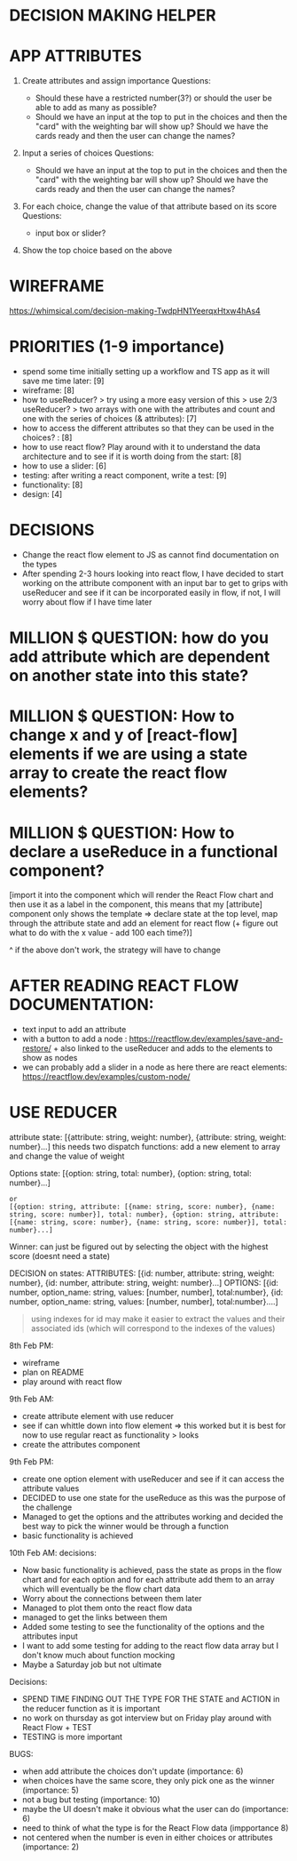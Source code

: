 # DECISION MAKING HELPER

# APP ATTRIBUTES

1. Create attributes and assign importance
   Questions:

   - Should these have a restricted number(3?) or should the user be able to add as many as possible?
   - Should we have an input at the top to put in the choices and then the "card" with the weighting bar will show up? Should we have the cards ready and then the user can change the names?

2. Input a series of choices
   Questions:

   - Should we have an input at the top to put in the choices and then the "card" with the weighting bar will show up? Should we have the cards ready and then the user can change the names?

3. For each choice, change the value of that attribute based on its score
   Questions:

   - input box or slider?

4. Show the top choice based on the above

# WIREFRAME

https://whimsical.com/decision-making-TwdpHN1YeerqxHtxw4hAs4

# PRIORITIES (1-9 importance)

- spend some time initially setting up a workflow and TS app as it will save me time later: [9]
- wireframe: [8]
- how to useReducer? > try using a more easy version of this > use 2/3 useReducer? > two arrays with one with the attributes and count and one with the series of choices (& attributes): [7]
- how to access the different attributes so that they can be used in the choices? : [8]
- how to use react flow? Play around with it to understand the data architecture and to see if it is worth doing from the start: [8]
- how to use a slider: [6]
- testing: after writing a react component, write a test: [9]
- functionality: [8]
- design: [4]

# DECISIONS

- Change the react flow element to JS as cannot find documentation on the types
- After spending 2-3 hours looking into react flow, I have decided to start working on the attribute component with an input bar to get to grips with useReducer and see if it can be incorporated easily in flow, if not, I will worry about flow if I have time later

# MILLION $ QUESTION: how do you add attribute which are dependent on another state into this state?

# MILLION $ QUESTION: How to change x and y of [react-flow] elements if we are using a state array to create the react flow elements?

# MILLION $ QUESTION: How to declare a useReduce in a functional component?

[import it into the component which will render the React Flow chart and then use it as a label in the component, this means that my [attribute] component only shows the template => declare state at the top level, map through the attribute state and add an element for react flow (+ figure out what to do with the x value - add 100 each time?)]

^ if the above don't work, the strategy will have to change

# AFTER READING REACT FLOW DOCUMENTATION:

- text input to add an attribute
- with a button to add a node : https://reactflow.dev/examples/save-and-restore/ + also linked to the useReducer and adds to the elements to show as nodes
- we can probably add a slider in a node as here there are react elements: https://reactflow.dev/examples/custom-node/

# USE REDUCER

attribute state:
[{attribute: string, weight: number}, {attribute: string, weight: number}...]
this needs two dispatch functions: add a new element to array and change the value of weight

Options state:
[{option: string, total: number}, {option: string, total: number}...]

    or
    [{option: string, attribute: [{name: string, score: number}, {name: string, score: number}], total: number}, {option: string, attribute: [{name: string, score: number}, {name: string, score: number}], total: number}...]

Winner: can just be figured out by selecting the object with the highest score (doesnt need a state)

DECISION on states:
ATTRIBUTES: [{id: number, attribute: string, weight: number}, {id: number, attribute: string, weight: number}...]
OPTIONS: [{id: number, option_name: string, values: [number, number], total:number}, {id: number, option_name: string, values: [number, number], total:number}....]

> using indexes for id may make it easier to extract the values and their associated ids (which will correspond to the indexes of the values)

8th Feb PM:

- wireframe
- plan on README
- play around with react flow

9th Feb AM:

- create attribute element with use reducer
- see if can whittle down into flow element => this worked but it is best for now to use regular react as functionality > looks
- create the attributes component

9th Feb PM:

- create one option element with useReducer and see if it can access the attribute values
- DECIDED to use one state for the useReduce as this was the purpose of the challenge
- Managed to get the options and the attributes working and decided the best way to pick the winner would be through a function
- basic functionality is achieved

10th Feb AM:
decisions:

- Now basic functionality is achieved, pass the state as props in the flow chart and for each option and for each attribute add them to an array which will eventually be the flow chart data
- Worry about the connections between them later
- Managed to plot them onto the react flow data
- managed to get the links between them
- Added some testing to see the functionality of the options and the attributes input
- I want to add some testing for adding to the react flow data array but I don't know much about function mocking
- Maybe a Saturday job but not ultimate

Decisions:

- SPEND TIME FINDING OUT THE TYPE FOR THE STATE and ACTION in the reducer function as it is important
- no work on thursday as got interview but on Friday play around with React Flow + TEST
- TESTING is more important

BUGS:

- when add attribute the choices don't update (importance: 6)
- when choices have the same score, they only pick one as the winner (importance: 5)
- not a bug but testing (importance: 10)
- maybe the UI doesn't make it obvious what the user can do (importance: 6)
- need to think of what the type is for the React Flow data (impportance 8)
- not centered when the number is even in either choices or attributes (importance: 2)

